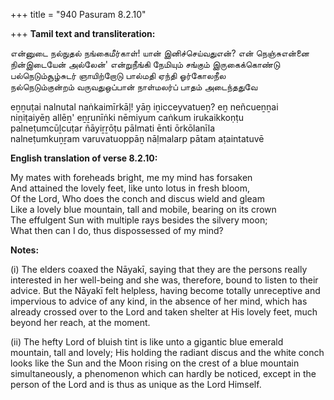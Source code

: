 +++
title = "940 Pasuram 8.2.10"

+++
**Tamil text and transliteration:**

என்னுடை நல்நுதல் நங்கைமீர்காள்! யான் இனிச்செய்வதுஎன்? என் நெஞ்சுஎன்னை  
நின்இடையேன் அல்லேன்' என்றுநீங்கி நேமியும் சங்கும் இருகைக்கொண்டு  
பல்நெடும்சூழ்சுடர் ஞாயிற்றோடு பால்மதி ஏந்தி ஓர்கோலநீல  
நல்நெடும்குன்றம் வருவதுஒப்பான் நாள்மலர்ப் பாதம் அடைந்ததுவே

eṉṉuṭai nalnutal naṅkaimīrkāḷ! yāṉ iṉicceyvatueṉ? eṉ neñcueṉṉai  
niṉiṭaiyēṉ allēṉ' eṉṟunīṅki nēmiyum caṅkum irukaikkoṇṭu  
palneṭumcūḻcuṭar ñāyiṟṟōṭu pālmati ēnti ōrkōlanīla  
nalneṭumkuṉṟam varuvatuoppāṉ nāḷmalarp pātam aṭaintatuvē

**English translation of verse 8.2.10:**

My mates with foreheads bright, me my mind has forsaken  
And attained the lovely feet, like unto lotus in fresh bloom,  
Of the Lord, Who does the conch and discus wield and gleam  
Like a lovely blue mountain, tall and mobile, bearing on its crown  
The effulgent Sun with multiple rays besides the silvery moon;  
What then can I do, thus dispossessed of my mind?

**Notes:**

\(i\) The elders coaxed the Nāyakī, saying that they are the persons really interested in her well-being and she was, therefore, bound to listen to their advice. But the Nāyakī felt helpless, having become totally unreceptive and impervious to advice of any kind, in the absence of her mind, which has already crossed over to the Lord and taken shelter at His lovely feet, much beyond her reach, at the moment.

\(ii\) The hefty Lord of bluish tint is like unto a gigantic blue emerald mountain, tall and lovely; His holding the radiant discus and the white conch looks like the Sun and the Moon rising on the crest of a blue mountain simultaneously, a phenomenon which can hardly be noticed, except in the person of the Lord and is thus as unique as the Lord Himself.


